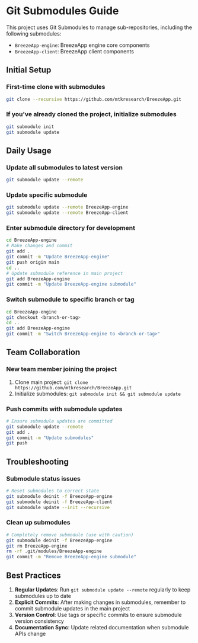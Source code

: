 # Git Submodules Guide

This project uses Git Submodules to manage sub-repositories, including the following submodules:

- `BreezeApp-engine`: BreezeApp engine core components
- `BreezeApp-client`: BreezeApp client components

## Initial Setup

### First-time clone with submodules
```bash
git clone --recursive https://github.com/mtkresearch/BreezeApp.git
```

### If you've already cloned the project, initialize submodules
```bash
git submodule init
git submodule update
```

## Daily Usage

### Update all submodules to latest version
```bash
git submodule update --remote
```

### Update specific submodule
```bash
git submodule update --remote BreezeApp-engine
git submodule update --remote BreezeApp-client
```

### Enter submodule directory for development
```bash
cd BreezeApp-engine
# Make changes and commit
git add .
git commit -m "Update BreezeApp-engine"
git push origin main
cd ..
# Update submodule reference in main project
git add BreezeApp-engine
git commit -m "Update BreezeApp-engine submodule"
```

### Switch submodule to specific branch or tag
```bash
cd BreezeApp-engine
git checkout <branch-or-tag>
cd ..
git add BreezeApp-engine
git commit -m "Switch BreezeApp-engine to <branch-or-tag>"
```

## Team Collaboration

### New team member joining the project
1. Clone main project: `git clone https://github.com/mtkresearch/BreezeApp.git`
2. Initialize submodules: `git submodule init && git submodule update`

### Push commits with submodule updates
```bash
# Ensure submodule updates are committed
git submodule update --remote
git add .
git commit -m "Update submodules"
git push
```

## Troubleshooting

### Submodule status issues
```bash
# Reset submodules to correct state
git submodule deinit -f BreezeApp-engine
git submodule deinit -f BreezeApp-client
git submodule update --init --recursive
```

### Clean up submodules
```bash
# Completely remove submodule (use with caution)
git submodule deinit -f BreezeApp-engine
git rm BreezeApp-engine
rm -rf .git/modules/BreezeApp-engine
git commit -m "Remove BreezeApp-engine submodule"
```

## Best Practices

1. **Regular Updates**: Run `git submodule update --remote` regularly to keep submodules up to date
2. **Explicit Commits**: After making changes in submodules, remember to commit submodule updates in the main project
3. **Version Control**: Use tags or specific commits to ensure submodule version consistency
4. **Documentation Sync**: Update related documentation when submodule APIs change 